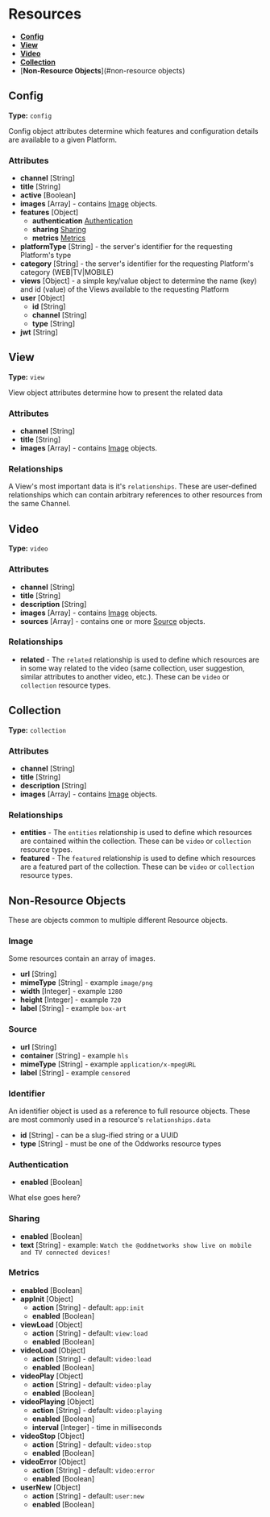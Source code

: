 # Resources

- [__Config__](#config)
- [__View__](#view)
- [__Video__](#video)
- [__Collection__](#collection)
- [__Non-Resource Objects__](#non-resource objects)

## Config

__Type:__ `config`

Config object attributes determine which features and configuration details are available to a given Platform.

### Attributes

- __channel__ [String]
- __title__ [String]
- __active__ [Boolean]
- __images__ [Array] - contains [Image](#image) objects.
- __features__ [Object]
    - __authentication__ [Authentication](#authentication)
    - __sharing__ [Sharing](#sharing)
    - __metrics__ [Metrics](#metrics)
- __platformType__ [String] - the server's identifier for the requesting Platform's type
- __category__ [String] - the server's identifier for the requesting Platform's category (WEB|TV|MOBILE)
- __views__ [Object] - a simple key/value object to determine the name (key) and id (value) of the Views available to the requesting Platform
- __user__ [Object]
    - __id__ [String]
    - __channel__ [String]
    - __type__ [String]
- __jwt__ [String]

## View

__Type:__ `view`

View object attributes determine how to present the related data

### Attributes

- __channel__ [String]
- __title__ [String]
- __images__ [Array] - contains [Image](#image) objects.

### Relationships

A View's most important data is it's `relationships`. These are user-defined relationships which can contain arbitrary references to other resources from the same Channel.

## Video

__Type:__ `video`

### Attributes

- __channel__ [String]
- __title__ [String]
- __description__ [String]
- __images__ [Array] - contains [Image](#image) objects.
- __sources__ [Array] - contains one or more [Source](#source) objects.

### Relationships

- __related__ - The `related` relationship is used to define which resources are in some way related to the video (same collection, user suggestion, similar attributes to another video, etc.). These can be `video` or `collection` resource types.

## Collection

__Type:__ `collection`

### Attributes

- __channel__ [String]
- __title__ [String]
- __description__ [String]
- __images__ [Array] - contains [Image](#image) objects.

### Relationships

- __entities__ - The `entities` relationship is used to define which resources are contained within the collection. These can be `video` or `collection` resource types.
- __featured__ - The `featured` relationship is used to define which resources are a featured part of the collection. These can be `video` or `collection` resource types.

## Non-Resource Objects

These are objects common to multiple different Resource objects.

### Image

Some resources contain an array of images.

- __url__ [String]
- __mimeType__ [String] - example `image/png`
- __width__ [Integer] - example `1280`
- __height__ [Integer] - example `720`
- __label__ [String] - example `box-art`

### Source

- __url__ [String]
- __container__ [String] - example `hls`
- __mimeType__ [String] - example `application/x-mpegURL`
- __label__ [String] - example `censored`

### Identifier

An identifier object is used as a reference to full resource objects. These are most commonly used in a resource's `relationships.data`

- __id__ [String] - can be a slug-ified string or a UUID
- __type__ [String] - must be one of the Oddworks resource types

### Authentication

- __enabled__ [Boolean]

What else goes here?

### Sharing

- __enabled__ [Boolean]
- __text__ [String] - example: `Watch the @oddnetworks show live on mobile and TV connected devices!`

### Metrics

- __enabled__ [Boolean]
- __appInit__ [Object]
    - __action__ [String] - default: `app:init`
    - __enabled__ [Boolean]
- __viewLoad__ [Object]
    - __action__ [String] - default: `view:load`
    - __enabled__ [Boolean]
- __videoLoad__ [Object]
    - __action__ [String] - default: `video:load`
    - __enabled__ [Boolean]
- __videoPlay__ [Object]
    - __action__ [String] - default: `video:play`
    - __enabled__ [Boolean]
- __videoPlaying__ [Object]
    - __action__ [String] - default: `video:playing`
    - __enabled__ [Boolean]
    - __interval__ [Integer] - time in milliseconds
- __videoStop__ [Object]
    - __action__ [String] - default: `video:stop`
    - __enabled__ [Boolean]
- __videoError__ [Object]
    - __action__ [String] - default: `video:error`
    - __enabled__ [Boolean]
- __userNew__ [Object]
    - __action__ [String] - default: `user:new`
    - __enabled__ [Boolean]
